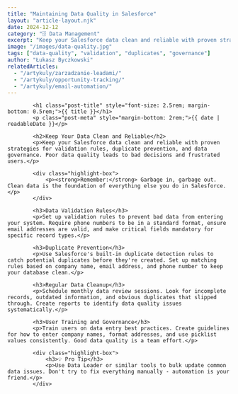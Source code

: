 ```yaml
---
title: "Maintaining Data Quality in Salesforce"
layout: "article-layout.njk"
date: 2024-12-12
category: "🗄️ Data Management"
excerpt: "Keep your Salesforce data clean and reliable with proven strategies for validation rules, duplicate prevention, and data governance."
image: "/images/data-quality.jpg"
tags: ["data-quality", "validation", "duplicates", "governance"]
author: "Łukasz Byczkowski"
relatedArticles:
  - "/artykuly/zarzadzanie-leadami/"
  - "/artykuly/opportunity-tracking/"
  - "/artykuly/email-automation/"
---
```



            <h1 class="post-title" style="font-size: 2.5rem; margin-bottom: 0.5rem;">{{ title }}</h1>
            <p class="post-meta" style="margin-bottom: 2rem;">{{ date | readableDate }}</p>
            
            <h2>Keep Your Data Clean and Reliable</h2>
            <p>Keep your Salesforce data clean and reliable with proven strategies for validation rules, duplicate prevention, and data governance. Poor data quality leads to bad decisions and frustrated users.</p>
            
            <div class="highlight-box">
                <p><strong>Remember:</strong> Garbage in, garbage out. Clean data is the foundation of everything else you do in Salesforce.</p>
            </div>

            <h3>Data Validation Rules</h3>
            <p>Set up validation rules to prevent bad data from entering your system. Require phone numbers to be in a standard format, ensure email addresses are valid, and make critical fields mandatory for specific record types.</p>

            <h3>Duplicate Prevention</h3>
            <p>Use Salesforce's built-in duplicate detection rules to catch potential duplicates before they're created. Set up matching rules based on company name, email address, and phone number to keep your database clean.</p>

            <h3>Regular Data Cleanup</h3>
            <p>Schedule monthly data review sessions. Look for incomplete records, outdated information, and obvious duplicates that slipped through. Create reports to identify data quality issues systematically.</p>

            <h3>User Training and Governance</h3>
            <p>Train users on data entry best practices. Create guidelines for how to enter company names, format addresses, and use picklist values consistently. Good data quality is a team effort.</p>

            <div class="highlight-box">
                <h3>💡 Pro Tip</h3>
                <p>Use Data Loader or similar tools to bulk update common data issues. Don't try to fix everything manually - automation is your friend.</p>
            </div>

